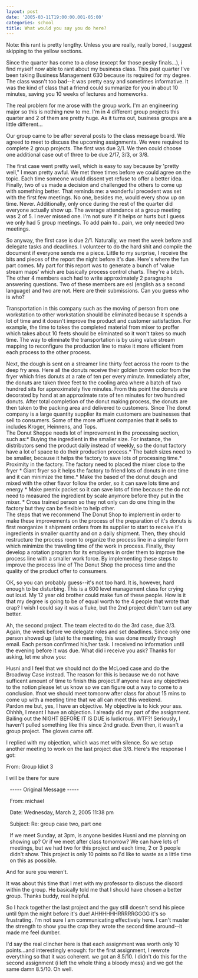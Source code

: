 ```yaml
---
layout: post
date: '2005-03-11T19:00:00.001-05:00'
categories: school
title: What would you say you do here?
---
```


<div class="idiotspeak">Note: this rant is pretty lengthy. Unless you are really, really bored, I suggest skipping to the yellow sections.</div>

Since the quarter has come to a close (except for those pesky finals...), i find myself now able to rant about my business class. This past quarter I've been taking Business Management 630 because its required for my degree. The class wasn't too bad--it was pretty easy and sometimes informative. It was the kind of class that a friend could summarize for you in about 10 minutes, saving you 10 weeks of lectures and homeworks. 

The real problem for me arose with the group work. I'm an engineering major so this is nothing new to me. I'm in 4 different group projects this quarter and 2 of them are pretty huge. As it turns out, business groups are a little different...

Our group came to be after several posts to the class message board. We agreed to meet to discuss the upcoming assignments. We were required to complete 2 group projects. The first was due 2/1. We then could choose one additional case out of three to be due 2/17, 3/3, or 3/8.

The first case went pretty well, which is easy to say because by 'pretty well," I mean pretty awful. We met three times before we could agree on the topic. Each time someone would dissent yet refuse to offer a better idea. Finally, two of us made a decision and challenged the others to come up with something better. That reminds me: a wonderful precedent was set with the first few meetings. No one, besides me, would every show up on time. Never. Additionally, only once during the rest of the quarter did everyone actually show up. The average attendance at a group meeting was 2 of 5. I never missed one. I'm not sure if it helps or hurts but I guess we only had 5 group meetings. To add pain to...pain, we only needed two meetings.

So anyway, the first case is due 2/1. Naturally, we meet the week before and delegate tasks and deadlines. I volunteer to do the hard shit and compile the document if everyone sends me a piece. Little to my surprise, I receive the bits and pieces of the report the night before it's due. Here's where the fun part comes. My part for this report was to generate a bunch of 'value stream maps' which are basically process control charts. They're a bitch. The other 4 members each had to write approximately 2 paragraphs answering questions. Two of these members are esl (english as a second language) and two are not. Here are their submissions. Can you guess who is who?<div class="idiotspeak">Transportation in this company such as the moving of person from one workstation to other workstation should be eliminated because it spends a lot of time and it doesn't improve the product and customer satisfaction. For example, the time to takes the completed material from mixer to proffer which takes about 10 feets should be eliminated so it won't takes so much time. The way to eliminate the transportation is by using value stream mapping to reconfigure the production line to make it more efficient from each process to the other process.</div>
<div class="idiotspeak">Next, the dough is sent on a streamer line thirty feet across the room to the deep fry area.   Here all the donuts receive their golden brown color from the fryer which fries donuts at a rate of ten per every minute.   Immediately after, the donuts are taken three feet to the cooling area where a batch of two hundred sits for approximately five minutes.   From this point the donuts are decorated by hand at an approximate rate of ten minutes for two hundred donuts.   After total completion of the donut making process, the donuts are then taken to the packing area and delivered to customers.   Since The donut company is a large quantity supplier its main customers are businesses that sell to consumers.   Some of the more affluent companies that it sells to includes Kroger, Heinnens, and Tops.</div>
<div class="idiotspeak">The Donut Shoppe needs lot of improvement in the processing section, such as:* Buying the ingredient in the smaller size. For instance, the distributors send the product daily instead of weekly, so the donut factory have a lot of space to do their production process.* The batch sizes need to be smaller, because it helps the factory to save lots of processing time.* Proximity in the factory. The factory need to placed the mixer close to the fryer * Giant fryer so it helps the factory to friend lots of donuts in one time and it can minimize the time.* Make the based of the donut dough and mixed with the other flavor follow the order, so it can save lots time and energy  * Make premix packet so it can save lots of time because the do not need to measured the ingredient by scale anymore before they put in the mixer. * Cross trained person so they not only can do one thing in the factory but they can be flexible to help other.
</div>
<div class="idiotspeak">The steps that we recommend The Donut Shop to implement in order to make these improvements on the process of the preparation of it's donuts is first reorganize it shipment orders from its supplier to start to receive it's ingredients in smaller quantity and on a daily shipment.  Then, they should restructure the process room to organize the process line in a simpler form which minimize the traveling time of the work in process.  Finally, they develop a rotation program for its employers in order them to improve the process line with a smaller work force.  By implementing these steps to improve the process line of The Donut Shop the process time and the quality of the product offer to consumers.</div>

OK, so you can probably guess--it's not too hard. It is, however, hard enough to be disturbing. This is a 600 level management class for crying out loud. My 12 year old brother could make fun of these people. How is it that my degree is going to be of equal worth to the 4 people that wrote that crap? I wish I could say it was a fluke, but the 2nd project didn't turn out any better.

Ah, the second project. The team elected to do the 3rd case, due 3/3. Again, the week before we delegate roles and set deadlines. Since only one person showed up (late) to the meeting, this was done mostly through email. Each person confirmed his/her task. I received no information until the evening before it was due. What did i receive you ask? Thanks for asking, let me show you: <div class="idiotspeak">Husni and I feel that we should not do the McLoed case and do the Broadway Case instead.  The reason for this is because we do not have sufficent amount of time to finish this project.If anyone have any objectives to the notion please let us know so we can figure out a way to come to a conclusion.  Ifnot we should meet tomoorw after class for about 15 mins to come up with a meeting time that we all can meet this weekend.  </div>Pardon me but, yes, I have an objective. My objective is to kick your ass. Ohhhh, I meant I have an objection. I already did my part of the assignment. Bailing out the NIGHT BEFORE IT IS DUE is ludicrous. WTF?! Seriously, I haven't pulled something like this since 2nd grade. Even then, it wasn't a group project. The gloves came off.

I replied with my objection, which was met with silence. So we setup another meeting to work on the last project due 3/8. Here's the response I got:<div class="idiotspeak">From: Group Idiot 3

I will be there for sure


<div style="margin-left: 10px;">----- Original Message -----

From: michael 

Date: Wednesday, March 2, 2005 11:38 pm

Subject: Re: group case two, part one

If we meet Sunday, at 3pm, is anyone besides Husni and me planning on showing up? Or if we meet after class tomorrow? We can have lots of meetings, but we had two for this project and each time, 2 or 3 people didn't show. This project is only 10 points so I'd like to waste as a little time on this as possible.</div></div>And for sure you weren't. 

It was about this time that I met with my professor to discuss the discord within the group. He basically told me that I should have chosen a better group. Thanks buddy, real helpful.

So I hack together the last project and the guy still doesn't send his piece until 9pm the night before it's due! AHHHHHHRRRRRGGGG it's so frustrating. I'm not sure I am communicating effectively here. I can't muster the strength to show you the crap they wrote the second time around--it made me feel dumber.

I'd say the real clincher here is that each assignment was worth only 10 points...and interestingly enough: for the first assignment, I rewrote everything so that it was coherent. we got an 8.5/10. I didn't do this for the second assignment (i left the whole thing a bloody mess) and we got the same damn 8.5/10. Oh well.